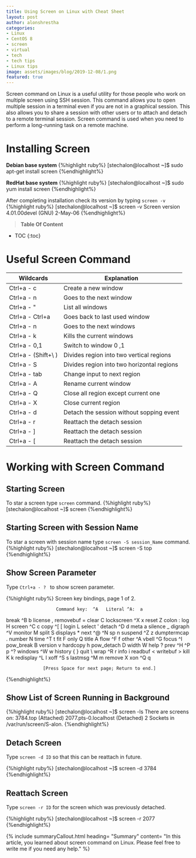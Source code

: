 ```yaml
---
title: Using Screen on Linux with Cheat Sheet 
layout: post
author: alonshrestha
categories:
- Linux
- CentOS 8
- screen
- virtual
- tech
- tech tips
- Linux tips
image: assets/images/blog/2019-12-08/1.png
featured: true
---
```


Screen command on Linux is a useful utility for those people who work on multiple screen using SSH session. This command allows you to open multiple session in a terminal even if you are not in a graphical session. This also allows you to share a session with other users or to attach and detach to a remote terminal session. Screen command is used when you need to perform a long-running task on a remote machine.
# Installing Screen
**Debian base system**
{%highlight ruby%}
[stechalon@localhost ~]$ sudo apt-get install screen
{%endhighlight%}

**RedHat base system**
{%highlight ruby%}
[stechalon@localhost ~]$ sudo yum install screen
{%endhighlight%}

After completing installation check its version by typing `screen -v`
{%highlight ruby%}
[stechalon@localhost ~]$  screen -v
Screen version 4.01.00devel (GNU) 2-May-06
{%endhighlight%}

> **Table Of Content**

* TOC
{:toc}
# Useful Screen Command

|Wildcards  | Explanation  |
|---|---|
| Ctrl+a - c |  Create a new window |
| Ctrl+a - n |  Goes to the next window |
| Ctrl+a - " | List all windows |
| Ctrl+a - Ctrl+a |  Goes back to last used window |
| Ctrl+a - n |  Goes to the next windows |
| Ctrl+a - k | Kills the current windows |
| Ctrl+a - 0,1| Switch to window 0 ,1|
| Ctrl+a - (Shift+\ ) |  Divides region into  two vertical regions |
| Ctrl+a - S | Divides region into  two horizontal regions |
| Ctrl+a - tab | Change input to next region |
| Ctrl+a - A | Rename current window |
| Ctrl+a - Q | Close all region except current one |
| Ctrl+a - X | Close current region |
| Ctrl+a - d | Detach the session without sopping  event |
| Ctrl+a - r | Reattach the detach session |
| Ctrl+a - ] | Reattach the detach session |
| Ctrl+a - [ | Reattach the detach session |

# Working with Screen Command
## Starting Screen
To star a screen type `screen` command.
{%highlight ruby%}
[stechalon@localhost ~]$ screen
{%endhighlight%}

## Starting Screen with Session Name
To star a screen with session name type `screen -S session_Name` command.
{%highlight ruby%}
[stechalon@localhost ~]$ screen -S top
{%endhighlight%}

## Show Screen Parameter

Type `Ctrl+a - ? ` to show screen parameter.

{%highlight ruby%}
                       Screen key bindings, page 1 of 2.

                       Command key:  ^A   Literal ^A:  a

  break       ^B b         license     ,            removebuf   =
  clear       C            lockscreen  ^X x         reset       Z
  colon       :            log         H            screen      ^C c
  copy        ^[ [         login       L            select      '
  detach      ^D d         meta        a            silence     _
  digraph     ^V           monitor     M            split       S
  displays    *            next        ^@ ^N sp n   suspend     ^Z z
  dumptermcap .            number      N            time        ^T t
  fit         F            only        Q            title       A
  flow        ^F f         other       ^A           vbell       ^G
  focus       ^I           pow_break   B            version     v
  hardcopy    h            pow_detach  D            width       W
  help        ?            prev        ^H ^P p ^?   windows     ^W w
  history     { }          quit        \            wrap        ^R r
  info        i            readbuf     <            writebuf    >
  kill        K k          redisplay   ^L l         xoff        ^S s
  lastmsg     ^M m         remove      X            xon         ^Q q

                  [Press Space for next page; Return to end.]

{%endhighlight%}

## Show List of Screen Running in Background
{%highlight ruby%}
[stechalon@localhost ~]$ screen -ls
There are screens on:
        3784.top        (Attached)
        2077.pts-0.localhost    (Detached)
2 Sockets in /var/run/screen/S-alon.
{%endhighlight%}

## Detach Screen 
Type `screen -d ID` so that this can be reattach in future.

{%highlight ruby%}
[stechalon@localhost ~]$ screen -d 3784
{%endhighlight%}

## Reattach Screen 
Type `screen -r ID` for the screen which was previously detached.

{%highlight ruby%}
[stechalon@localhost ~]$ screen -r 2077
{%endhighlight%}

{% include summaryCallout.html heading= "Summary" content= "In this article, you learned about screen command on Linux. Please feel free to write me if you need any help." %}